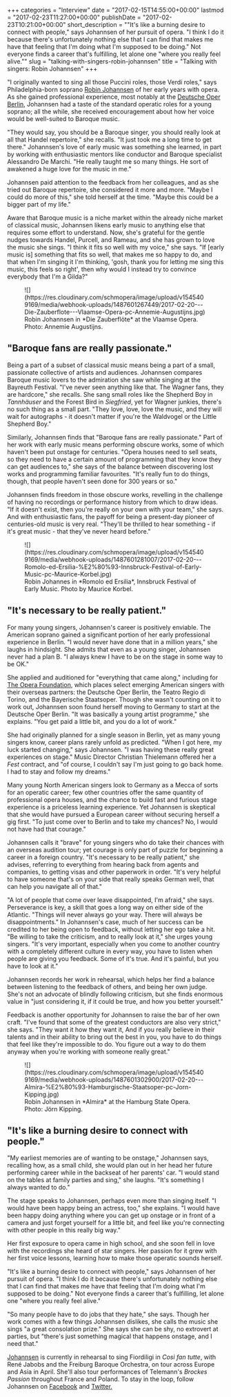 +++
categories = "Interview"
date = "2017-02-15T14:55:00+00:00"
lastmod = "2017-02-23T11:27:00+00:00"
publishDate = "2017-02-23T10:21:00+00:00"
short_description = "\"It's like a burning desire to connect with people,\" says Johannsen of her pursuit of opera. \"I think I do it because there's unfortunately nothing else that I can find that makes me have that feeling that I'm doing what I'm supposed to be doing.\" Not everyone finds a career that's fulfilling, let alone one \"where you really feel alive.\""
slug = "talking-with-singers-robin-johannsen"
title = "Talking with singers: Robin Johannsen"
+++

"I originally wanted to sing all those Puccini roles, those Verdi roles," says Philadelphia-born soprano [Robin Johannsen](/scene/people/robin-johannsen/) of her early years with opera. As she gained professional experience, most notably at the [Deutsche Oper Berlin](/scene/companies/deutsche-oper-berlin/), Johannsen had a taste of the standard operatic roles for a young soprano; all the while, she received encouragement about how her voice would be well-suited to Baroque music.

"They would say, you should be a Baroque singer, you should really look at all that Handel repertoire," she recalls. "It just took me a long time to get there." Johannsen's love of early music was something she learned, in part by working with enthusiastic mentors like conductor and Baroque specialist Alessandro De Marchi. "He really taught me so many things. He sort of awakened a huge love for the music in me."

Johannsen paid attention to the feedback from her colleagues, and as she tried out Baroque repertoire, she considered it more and more. "Maybe I could do more of this," she told herself at the time. "Maybe this could be a bigger part of my life."

Aware that Baroque music is a niche market within the already niche market of classical music, Johannsen likens early music to anything else that requires some effort to understand. Now, she's grateful for the gentle nudges towards Handel, Purcell, and Rameau, and she has grown to love the music she sings. "I think it fits so well with my voice," she says. "If [early music is] something that fits so well, that makes me so happy to do, and that when I'm singing it I'm thinking, 'gosh, thank you for letting me sing this music, this feels so right', then why would I instead try to convince everybody that I'm a Gilda?"

<figure data-type="image">
![](https://res.cloudinary.com/schmopera/image/upload/v1545409169/media/webhook-uploads/1487601267449/2017-02-20---Die-Zauberflote---Vlaamse-Opera-pc-Annemie-Augustijns.jpg)
<figcaption>Robin Johannsen in *Die Zauberflöte* at the Vlaamse Opera. Photo: Annemie Augustijns.</figcaption>
</figure>

## "Baroque fans are really passionate."

Being a part of a subset of classical music means being a part of a small, passionate collective of artists and audiences. Johannsen compares Baroque music lovers to the admiration she saw while singing at the Bayreuth Festival. "I've never seen anything like that. The Wagner fans, they are hardcore," she recalls. She sang small roles like the Shepherd Boy in *Tannhäuser* and the Forest Bird in *Siegfried*, yet for Wagner junkies, there's no such thing as a small part. "They love, love, love the music, and they will wait for autographs - it doesn't matter if you're the Waldvogel or the Little Shepherd Boy."

Similarly, Johannsen finds that "Baroque fans are really passionate." Part of her work with early music means performing obscure works, some of which haven't been put onstage for centuries. "Opera houses need to sell seats, so they need to have a certain amount of programming that they know they can get audiences to," she says of the balance between discovering lost works and programming familiar favourites. "It's really fun to do things, though, that people haven't seen done for 300 years or so."

Johannsen finds freedom in those obscure works, revelling in the challenge of having no recordings or performance history from which to draw ideas. "If it doesn't exist, then you're really on your own with your team," she says. And with enthusiastic fans, the payoff for being a present-day pioneer of centuries-old music is very real. "They'll be thrilled to hear something - if it's great music - that they've never heard before."

<figure data-type="image">
![](https://res.cloudinary.com/schmopera/image/upload/v1545409169/media/webhook-uploads/1487601281007/2017-02-20---Romolo-ed-Ersilia-%E2%80%93-Innsbruck-Festival-of-Early-Music-pc-Maurice-Korbel.jpg)
<figcaption>Robin Johannes in *Romolo ed Ersilia*, Innsbruck Festival of Early Music. Photo by Maurice Korbel.</figcaption>
</figure>

## "It's necessary to be really patient."

For many young singers, Johannsen's career is positively enviable. The American soprano gained a significant portion of her early professional experience in Berlin. "I would never have done that in a million years," she laughs in hindsight. She admits that even as a young singer, Johannsen never had a plan B. "I always knew I have to be on the stage in some way to be OK." 

She applied and auditioned for "everything that came along," including for [The Opera Foundation](http://operafoundation.org/about.html), which places select emerging American singers with their overseas partners: the Deutsche Oper Berlin, the Teatro Regio di Torino, and the Bayerische Staatsoper. Though she wasn't counting on it to work out, Johannsen soon found herself moving to Germany to start at the Deutsche Oper Berlin. "It was basically a young artist programme," she explains. "You get paid a little bit, and you do a lot of work."

She had originally planned for a single season in Berlin, yet as many young singers know, career plans rarely unfold as predicted. "When I got here, my luck started changing," says Johannsen. "I was having these really great experiences on stage." Music Director Christian Thielemann offered her a *Fest* contract, and "of course, I couldn't say I'm just going to go back home. I had to stay and follow my dreams."

Many young North American singers look to Germany as a Mecca of sorts for an operatic career; few other countries offer the same quantity of professional opera houses, and the chance to build fast and furious stage experience is a priceless learning experience. Yet Johannsen is skeptical that she would have pursued a European career without securing herself a gig first. "To just come over to Berlin and to take my chances? No, I would not have had that courage."

Johannsen calls it "brave" for young singers who do take their chances with an overseas audition tour; yet courage is only part of puzzle for beginning a career in a foreign country. "It's necessary to be really patient," she advises, referring to everything from hearing back from agents and companies, to getting visas and other paperwork in order. "It's very helpful to have someone that's on your side that really speaks German well, that can help you navigate all of that."

"A lot of people that come over leave disappointed, I'm afraid," she says. Perseverance is key, a skill that goes a long way on either side of the Atlantic. "Things will never always go your way. There will always be disappointments." In Johannsen's case, much of her success can be credited to her being open to feedback, without letting her ego take a hit. "Be willing to take the criticism, and to really look at it," she urges young singers. "It's very important, especially when you come to another country with a completely different culture in every way, you have to listen when people are giving you feedback. Some of it's true. And it's painful, but you have to look at it."

Johannsen records her work in rehearsal, which helps her find a balance between listening to the feedback of others, and being her own judge. She's not an advocate of blindly following criticism, but she finds enormous value in "just considering it, if it could be true, and how you better yourself."

Feedback is another opportunity for Johannsen to raise the bar of her own craft. "I've found that some of the greatest conductors are also very strict," she says. "They want it how they want it, And if you really believe in their talents and in their ability to bring out the best in you, you have to do things that feel like they're impossible to do. You figure out a way to do them anyway when you're working with someone really great."

<figure data-type="image">
![](https://res.cloudinary.com/schmopera/image/upload/v1545409169/media/webhook-uploads/1487601302900/2017-02-20---Almira-%E2%80%93-Hamburgische-Staatsoper-pc-Jorn-Kipping.jpg)
<figcaption>Robin Johannsen in *Almira* at the Hamburg State Opera. Photo: Jörn Kipping.</figcaption>
</figure>

## "It's like a burning desire to connect with people."

"My earliest memories are of wanting to be onstage," Johannsen says, recalling how, as a small child, she would plan out in her head her future performing career while in the backseat of her parents' car. "I would stand on the tables at family parties and sing," she laughs. "It's something I always wanted to do."

The stage speaks to Johannsen, perhaps even more than singing itself. "I would have been happy being an actress, too," she explains. "I would have been happy doing anything where you can get up onstage or in front of a camera and just forget yourself for a little bit, and feel like you're connecting with other people in this really big way."

Her first exposure to opera came in high school, and she soon fell in love with the recordings she heard of star singers. Her passion for it grew with her first voice lessons, learning how to make those operatic sounds herself.

"It's like a burning desire to connect with people," says Johannsen of her pursuit of opera. "I think I do it because there's unfortunately nothing else that I can find that makes me have that feeling that I'm doing what I'm supposed to be doing." Not everyone finds a career that's fulfilling, let alone one "where you really feel alive."

"So many people have to do jobs that they hate," she says. Though her work comes with a few things Johannsen dislikes, she calls the music she sings "a great consolation prize." She says she can be shy, no extrovert at parties, but "there's just something magical that happens onstage, and I need that." 

[Johannsen](http://www.robinjohannsen.com/index.php/schedule-2/current-events) is currently in rehearsal to sing Fiordiligi in *Così fan tutte*, with René Jabobs and the Freiburg Baroque Orchestra, on tour across Europe and Asia in April. She'll also tour performances of Telemann's *Brockes Passion* throughout France and Poland. To stay in the loop, follow Johannsen on [Facebook](https://www.facebook.com/robinjohannsenopera) and [Twitter.](https://twitter.com/robin_johannsen)
